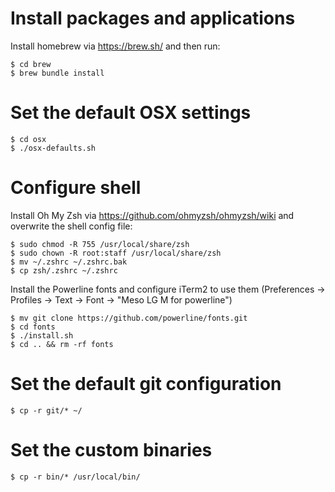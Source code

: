 # Install packages and applications

Install homebrew via https://brew.sh/ and then run:

```
$ cd brew
$ brew bundle install
```

# Set the default OSX settings

```
$ cd osx
$ ./osx-defaults.sh
```

# Configure shell

Install Oh My Zsh via https://github.com/ohmyzsh/ohmyzsh/wiki and overwrite the shell config file:

```
$ sudo chmod -R 755 /usr/local/share/zsh
$ sudo chown -R root:staff /usr/local/share/zsh
$ mv ~/.zshrc ~/.zshrc.bak
$ cp zsh/.zshrc ~/.zshrc
```

Install the Powerline fonts and configure iTerm2 to use them (Preferences -> Profiles -> Text -> Font -> "Meso LG M for powerline")

```
$ mv git clone https://github.com/powerline/fonts.git
$ cd fonts
$ ./install.sh
$ cd .. && rm -rf fonts
```

# Set the default git configuration

```
$ cp -r git/* ~/
```

# Set the custom binaries

```
$ cp -r bin/* /usr/local/bin/
```
